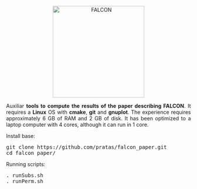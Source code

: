 <p align="center"><img src="https://github.com/pratas/falcon/blob/master/imgs/logo.png" alt="FALCON" width="250" height="250" border="0" /></p>

<p align="justify">
Auxiliar <b>tools to compute the results of the paper describing FALCON</b>. It requires a <b>Linux</b> OS with <b>cmake</b>, <b>git</b> and <b>gnuplot</b>. The experience requires approximately 6 GB of RAM and 2 GB of disk. It has been optimized to a laptop computer with 4 cores, although it can run in 1 core.
</p>

Install base:
<pre>
git clone https://github.com/pratas/falcon_paper.git
cd falcon_paper/
</pre>

Running scripts:
<pre>
. runSubs.sh
. runPerm.sh
</pre>

